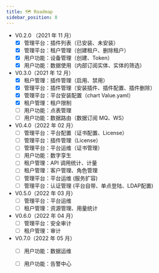 ```yaml
---
title: 🗺️ Roadmap
sidebar_position: 8
---
```


- V0.2.0 （2021 年 11 月）
    - [x] 管理平台：插件列表（已安装、未安装）
    - [x] 管理平台：租户管理（创建租户、删除租户）
    - [x] 用户功能：设备管理（创建、Token）
    - [x] 用户功能：数据使用（内部订阅实体、实体的筛选）
- V0.3.0（2021 年 12 月）
    - [x] 租户管理：插件管理（启用、禁用）
    - [x] 管理平台：插件管理（安装插件、插件配置、插件删除）
    - [x] 管理平台：平台安装配置（chart Value.yaml）
    - [x] 租户管理：租户限制
    - [ ] 用户功能：点表管理
    - [ ] 用户功能：数据路由（数据订阅 MQ、WS）
- V0.4.0（2022 年 02 月）
    - [ ] 管理平台：平台配置（证书配置、License）
    - [ ] 管理平台：插件管理（License）
    - [ ] 管理平台：平台运维（证书管理）
    - [ ] 用户功能：数字孪生
    - [ ] 租户管理：API 调用统计、计量
    - [ ] 租户管理：客户管理、角色管理
    - [ ] 管理平台：平台运维 (服务扩容)
    - [ ] 管理平台：认证管理 (平台自带、单点登陆、LDAP配置)
- V0.5.0（2022 年 03 月）
    - [ ] 管理平台：平台运维
    - [ ] 租户管理：资源管理、用量统计
- V0.6.0（2022 年 04 月）
    - [ ] 管理平台：安全审计
    - [ ] 租户管理：审计
- V0.7.0（2022 年 05 月）
    - [ ] 用户功能：数据运维
    - [ ] 用户功能：告警中心

